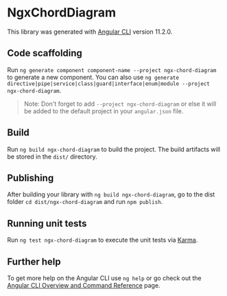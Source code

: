 # NgxChordDiagram

This library was generated with [Angular CLI](https://github.com/angular/angular-cli) version 11.2.0.

## Code scaffolding

Run `ng generate component component-name --project ngx-chord-diagram` to generate a new component. You can also use `ng generate directive|pipe|service|class|guard|interface|enum|module --project ngx-chord-diagram`.
> Note: Don't forget to add `--project ngx-chord-diagram` or else it will be added to the default project in your `angular.json` file. 

## Build

Run `ng build ngx-chord-diagram` to build the project. The build artifacts will be stored in the `dist/` directory.

## Publishing

After building your library with `ng build ngx-chord-diagram`, go to the dist folder `cd dist/ngx-chord-diagram` and run `npm publish`.

## Running unit tests

Run `ng test ngx-chord-diagram` to execute the unit tests via [Karma](https://karma-runner.github.io).

## Further help

To get more help on the Angular CLI use `ng help` or go check out the [Angular CLI Overview and Command Reference](https://angular.io/cli) page.
